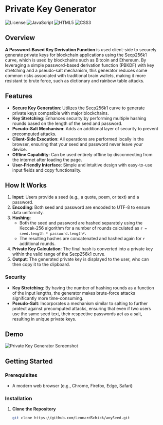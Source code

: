 # Private Key Generator

![License](https://img.shields.io/badge/license-MIT-blue.svg)
![JavaScript](https://img.shields.io/badge/JavaScript-ES6%2B-yellow.svg)
![HTML5](https://img.shields.io/badge/HTML5-%E2%9C%93-orange.svg)
![CSS3](https://img.shields.io/badge/CSS3-%E2%9C%93-blue.svg)

## Overview

**A Password-Based Key Derivation Function** is used client-side to securely generate private keys for blockchain applications using the Secp256k1 curve, which is used by blockchains such as Bitcoin and Ethereum. By leveraging a simple password-based derivation function (PBKDF) with key stretching and a pseudo-salt mechanism, this generator reduces some common risks associated with traditional brain wallets, making it more resistant to brute force, such as dictionary and rainbow table attacks.

## Features

- **Secure Key Generation**: Utilizes the Secp256k1 curve to generate private keys compatible with major blockchains.
- **Key Stretching**: Enhances security by performing multiple hashing rounds based on the length of the seed and password.
- **Pseudo-Salt Mechanism**: Adds an additional layer of security to prevent precomputed attacks.
- **Client-Side Execution**: All operations are performed locally in the browser, ensuring that your seed and password never leave your device.
- **Offline Capability**: Can be used entirely offline by disconnecting from the internet after loading the page.
- **User-Friendly Interface**: Simple and intuitive design with easy-to-use input fields and copy functionality.

## How It Works

1. **Input**: Users provide a seed (e.g., a quote, poem, or text) and a password.
2. **Encoding**: Both seed and password are encoded to UTF-8 to ensure data uniformity.
3. **Hashing**:
   - Both the seed and password are hashed separately using the Keccak-256 algorithm for a number of rounds calculated as `r = seed.length * password.length²`.
   - The resulting hashes are concatenated and hashed again for `r` additional rounds.
4. **Private Key Calculation**: The final hash is converted into a private key within the valid range of the Secp256k1 curve.
5. **Output**: The generated private key is displayed to the user, who can then copy it to the clipboard.

### Security 

- **Key Stretching**: By having the number of hashing rounds as a function of the input lengths, the generator makes brute-force attacks significantly more time-consuming.
- **Pseudo-Salt**: Incorporates a mechanism similar to salting to further protect against precomputed attacks, ensuring that even if two users use the same seed text, their respective passwords act as a salt, resulting in unique private keys.

## Demo

![Private Key Generator Screenshot](screenshot.png) <!-- Replace with actual screenshot if available -->

## Getting Started

### Prerequisites

- A modern web browser (e.g., Chrome, Firefox, Edge, Safari)

### Installation

1. **Clone the Repository**

   ```bash
   git clone https://github.com/LeonardSchick/anySeed.git
